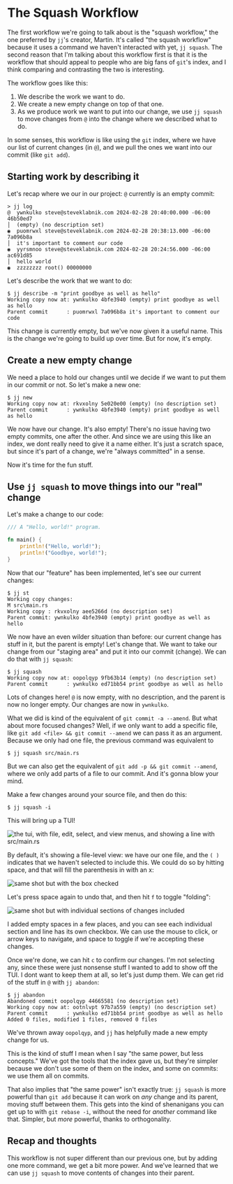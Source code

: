 # The Squash Workflow

The first workflow we're going to talk about is the "squash workflow," the one
preferred by `jj`'s creator, Martin. It's called "the squash workflow" because
it uses a command we haven't interacted with yet, `jj squash`. The second reason
that I'm talking about this workflow first is that it is the workflow that
should appeal to people who are big fans of `git`'s index, and I think comparing
and contrasting the two is interesting.

The workflow goes like this:

1. We describe the work we want to do.
2. We create a new empty change on top of that one.
3. As we produce work we want to put into our change, we use `jj squash` to move
   changes from `@` into the change where we described what to do.

In some senses, this workflow is like using the `git` index, where we have our
list of current changes (in `@`), and we pull the ones we want into our commit
(like `git add`).

## Starting work by describing it

Let's recap where we our in our project: `@` currently is an empty commit:

```console
> jj log
@  ywnkulko steve@steveklabnik.com 2024-02-28 20:40:00.000 -06:00 46b50ed7
│  (empty) (no description set)
◉  puomrwxl steve@steveklabnik.com 2024-02-28 20:38:13.000 -06:00 7a096b8a
│  it's important to comment our code
◉  yyrsmnoo steve@steveklabnik.com 2024-02-28 20:24:56.000 -06:00 ac691d85
│  hello world
◉  zzzzzzzz root() 00000000
```

Let's describe the work that we want to do:

```console
$ jj describe -m "print goodbye as well as hello"
Working copy now at: ywnkulko 4bfe3940 (empty) print goodbye as well as hello
Parent commit      : puomrwxl 7a096b8a it's important to comment our code
```

This change is currently empty, but we've now given it a useful name. This
is the change we're going to build up over time. But for now, it's empty.

## Create a new empty change

We need a place to hold our changes until we decide if we want to put them in
our commit or not. So let's make a new one:

```console
$ jj new
Working copy now at: rkvxolny 5e020e00 (empty) (no description set)
Parent commit      : ywnkulko 4bfe3940 (empty) print goodbye as well as hello
```

We now have our change. It's also empty! There's no issue having two empty
commits, one after the other. And since we are using this like an index, we
dont really need to give it a name either. It's just a scratch space, but 
since it's part of a change, we're "always committed" in a sense.

Now it's time for the fun stuff.

## Use `jj squash` to move things into our "real" change

Let's make a change to our code:

```rust
/// A "Hello, world!" program.

fn main() {
    println!("Hello, world!");
    println!("Goodbye, world!");
}
```

Now that our "feature" has been implemented, let's see our current changes:

```console
$ jj st
Working copy changes:
M src\main.rs
Working copy : rkvxolny aee5266d (no description set)
Parent commit: ywnkulko 4bfe3940 (empty) print goodbye as well as hello
```

We now have an even wilder situation than before: our current change has stuff
in it, but the parent is empty! Let's change that. We want to take our change
from our "staging area" and put it into our commit (change). We can do that with
`jj squash`:

```console
$ jj squash
Working copy now at: oopolqyp 9fb63b14 (empty) (no description set)
Parent commit      : ywnkulko ed71bb54 print goodbye as well as hello
```

Lots of changes here! `@` is now empty, with no description, and the parent is
now no longer empty. Our changes are now in `ywnkulko`.

What we did is kind of the equivalent of `git commit -a --amend`. But what about more
focused changes? Well, if we only want to add a specific file, like `git add
<file> && git commit --amend` we can pass it as an argument. Because we only had
one file, the previous command was equivalent to

```console
$ jj squash src/main.rs
```

But we can also get the equivalent of `git add -p && git commit --amend`, where
we only add parts of a file to our commit. And it's gonna blow your mind.

Make a few changes around your source file, and then do this:

```console
$ jj squash -i
```

This will bring up a TUI!

![the tui, with file, edit, select, and view menus, and showing a line with src/main.rs](../images/jj-squash-01.png)

By default, it's showing a file-level view: we have our one file, and the `( )` indicates that
we haven't selected to include this. We could do so by hitting space, and that
will fill the parenthesis in with an x:

![same shot but with the box checked](../images/jj-squash-02.png)

Let's press space again to undo that, and then hit `f` to toggle "folding":

![same shot but with individual sections of changes included](../images/jj-squash-03.png)

I added empty spaces in a few places, and you can see each individual section
and line has its own checkbox. We can use the mouse to click, or arrow keys to
navigate, and space to toggle if we're accepting these changes.

Once we're done, we can hit `c` to confirm our changes. I'm not selecting any,
since these were just nonsense stuff I wanted to add to show off the TUI. I
dont want to keep them at all, so let's just dump them. We can get rid of
the stuff in `@` with `jj abandon`:

```console
$ jj abandon
Abandoned commit oopolqyp 44665581 (no description set)
Working copy now at: ootnlvpt 97b7a559 (empty) (no description set)
Parent commit      : ywnkulko ed71bb54 print goodbye as well as hello
Added 0 files, modified 1 files, removed 0 files
```

We've thrown away `oopolqyp`, and `jj` has helpfully made a new empty change
for us. 

This is the kind of stuff I mean when I say "the same power, but less concepts."
We've got the tools that the index gave us, but they're simpler because we don't
use some of them on the index, and some on commits: we use them all on commits.

That also implies that "the same power" isn't exactly true: `jj squash` is
more powerful than `git add` because it can work on *any* change and its parent,
moving stuff between them. This gets into the kind of shenanigans you can get
up to with `git rebase -i`, without the need for *another* command like that.
Simpler, but *more* powerful, thanks to orthogonality.

## Recap and thoughts

This workflow is not super different than our previous one, but by adding one
more command, we get a bit more power. And we've learned that we can use
`jj squash` to move contents of changes into their parent.

